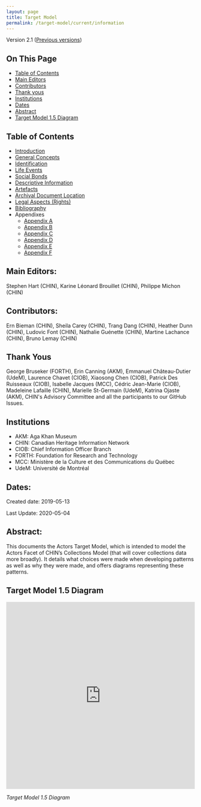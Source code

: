 ```yaml
---
layout: page
title: Target Model
permalink: /target-model/current/information
---
```

Version 2.1 ([Previous versions](/target-model))

## On This Page

* [Table of Contents](#table-of-contents)
* [Main Editors](#main-editors)
* [Contributors](#contributors)
* [Thank yous](#thank-yous)
* [Institutions](#institutions)
* [Dates](#dates)
* [Abstract](#abstract)
* [Target Model 1.5 Diagram](#target-model-15-diagram)

## Table of Contents

* [Introduction](/target-model/current/introduction)
* [General Concepts](/target-model/current/general-concepts)
* [Identification](/target-model/current/identification)
* [Life Events](/target-model/current/life-events)
* [Social Bonds](/target-model/current/social-bonds)
* [Descriptive Information](/target-model/current/descriptive-information)
* [Artefacts](/target-model/current/artefacts)
* [Archival Document Location](/target-model/current/archival-document-location)
* [Legal Aspects (Rights)](/target-model/current/legal-aspects-rights)
* [Bibliography](/target-model/current/bibliography)
* Appendixes
	* [Appendix A](/target-model/current/appendix-a-data-provenance)
	* [Appendix B](/target-model/current/appendix-b-appellations)
	* [Appendix C](/target-model/current/appendix-c-identity)
	* [Appendix D](/target-model/current/appendix-d-relationships)
	* [Appendix E](/target-model/current/appendix-e-moving-events)
	* [Appendix F](/target-model/current/appendix-f-discussions)

## Main Editors: 

Stephen Hart (CHIN), Karine Léonard Brouillet (CHIN), Philippe Michon (CHIN)

## Contributors: 

Ern Bieman (CHIN), Sheila Carey (CHIN), Trang Dang (CHIN), Heather Dunn (CHIN), Ludovic Font (CHIN), Nathalie Guénette (CHIN), Martine Lachance (CHIN), Bruno Lemay (CHIN)

## Thank Yous

George Bruseker (FORTH), Erin Canning (AKM), Emmanuel Château-Dutier (UdeM), Laurence Chavet (CIOB), Xiaosong Chen (CIOB), Patrick Des Ruisseaux (CIOB), Isabelle Jacques (MCC), Cédric Jean-Marie (CIOB), Madeleine Lafaille (CHIN), Marielle St-Germain (UdeM), Katrina Ojaste (AKM), CHIN's Advisory Committee and all the participants to our GitHub Issues.

## Institutions

* AKM: Aga Khan Museum 
* CHIN: Canadian Heritage Information Network 
* CIOB: Chief Information Officer Branch 
* FORTH: Foundation for Research and Technology 
* MCC: Ministère de la Culture et des Communications du Québec 
* UdeM: Université de Montréal

## Dates: 

Created date: 2019-05-13

Last Update: 2020-05-04

## Abstract: 

This documents the Actors Target Model, which is intended to model the Actors Facet of CHIN’s Collections Model (that will cover collections data more broadly). It details what choices were made when developing patterns as well as why they were made, and offers diagrams representing these patterns.

## Target Model 1.5 Diagram

<iframe frameborder="0" style="width:100%;height:500px;" src="https://app.diagrams.net/?lightbox=1&highlight=0000ff&edit=_blank&layers=1&nav=1&title=_Actors2.0.drawio#Uhttps%3A%2F%2Fdrive.google.com%2Fuc%3Fid%3D1DbJDxz4p_R1VbLYgzzPbQ6YLNW6R0ArI%26export%3Ddownload"></iframe>

*Target Model 1.5 Diagram*
